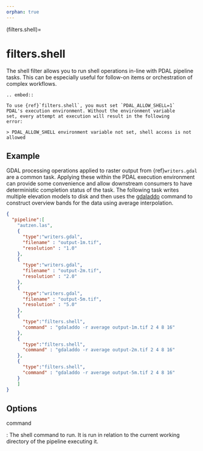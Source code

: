 ```yaml
---
orphan: true
---
```


(filters.shell)=

# filters.shell

The shell filter allows you to run shell operations in-line
with PDAL pipeline tasks. This can be especially useful for
follow-on items or orchestration of complex workflows.

```{eval-rst}
.. embed::
```

```{warning}
To use {ref}`filters.shell`, you must set `PDAL_ALLOW_SHELL=1`
PDAL's execution environment. Without the environment variable
set, every attempt at execution will result in the following
error:

> PDAL_ALLOW_SHELL environment variable not set, shell access is not allowed
```

## Example

GDAL processing operations applied to raster output from {ref}`writers.gdal`
are a common task. Applying these within the PDAL execution environment
can provide some convenience and allow downstream consumers to have deterministic
completion status of the task. The following task writes multiple elevation
models to disk and then uses the [gdaladdo](https://gdal.org/gdaladdo.html)
command to construct overview bands for the data using average interpolation.

```json
{
  "pipeline":[
    "autzen.las",
    {
      "type":"writers.gdal",
      "filename" : "output-1m.tif",
      "resolution" : "1.0"
    },
    {
      "type":"writers.gdal",
      "filename" : "output-2m.tif",
      "resolution" : "2.0"
    },
    {
      "type":"writers.gdal",
      "filename" : "output-5m.tif",
      "resolution" : "5.0"
    },
    {
      "type":"filters.shell",
      "command" : "gdaladdo -r average output-1m.tif 2 4 8 16"
    },
    {
      "type":"filters.shell",
      "command" : "gdaladdo -r average output-2m.tif 2 4 8 16"
    },
    {
      "type":"filters.shell",
      "command" : "gdaladdo -r average output-5m.tif 2 4 8 16"
    }
    ]
}
```

## Options

command

: The shell command to run. It is run in relation to the current
  working directory of the pipeline executing it.

```{include} filter_opts.md
```
